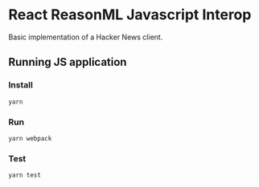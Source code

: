 # React ReasonML Javascript Interop

Basic implementation of a Hacker News client.

## Running JS application

### Install
```
yarn
```
### Run
```
yarn webpack
```
### Test
```
yarn test
```
